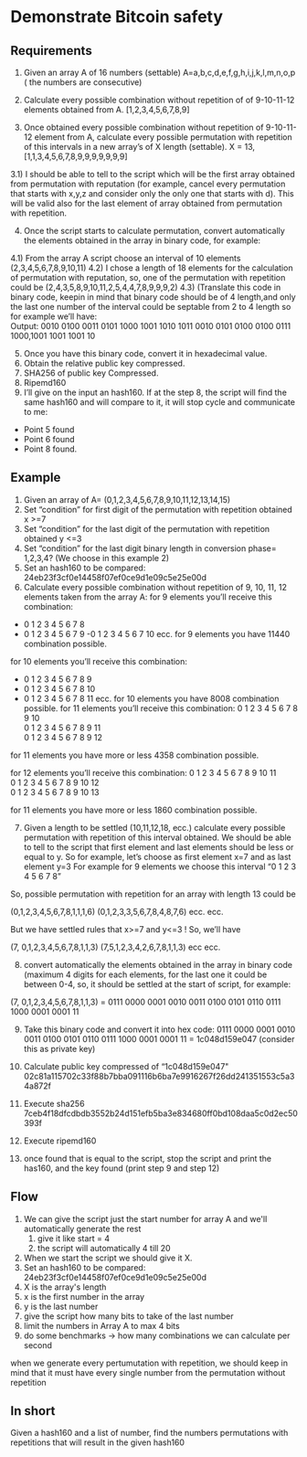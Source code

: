 # Demonstrate Bitcoin safety

## Requirements
1) Given an array A of 16 numbers (settable) A=a,b,c,d,e,f,g,h,i,j,k,l,m,n,o,p ( the numbers are consecutive)
 
2) Calculate every possible combination without repetition of of 9-10-11-12 elements obtained from A. [1,2,3,4,5,6,7,8,9]
3) Once obtained every possible combination without repetition of 9-10-11-12 element from A, calculate every possible permutation with repetition of this intervals in a new array’s of X length (settable). X = 13, [1,1,3,4,5,6,7,8,9,9,9,9,9,9,9]

3.1) I should be able to tell to the script which will be the first array obtained from permutation with reputation (for example, cancel every permutation that starts with x,y,z and consider only the only one that starts with d).  This will be valid also for the last element of array obtained from permutation with repetition. 
 
4) Once the script starts to calculate permutation, convert automatically the elements obtained in the array in binary code, for example: 
 
4.1) From the array A script choose an interval of 10 elements (2,3,4,5,6,7,8,9,10,11) 
4.2) I chose a length of 18 elements for the calculation of permutation with reputation, so, one of the permutation with repetition could be (2,4,3,5,8,9,10,11,2,5,4,4,7,8,9,9,9,2) 
4.3) (Translate this code in binary code, keepin in mind that binary code should be of 4 length,and only the last one number of the interval could be septable from 2 to 4 length so for example we’ll have:  
Output: 0010 0100 0011 0101 1000 1001 1010 1011 0010 0101 0100 0100 0111 1000,1001 1001 1001 10 
 
5) Once you have this binary code, convert it in hexadecimal value. 
6) Obtain the relative public key compressed. 
7) SHA256 of public key Compressed. 
8) Ripemd160 
9) I’ll give on the input an hash160. If at the step 8, the script will find the same hash160 and will compare to it, it will stop cycle and communicate to me: 
- Point 5 found 
- Point 6 found 
- Point 8 found.

## Example
1) Given an array of A= (0,1,2,3,4,5,6,7,8,9,10,11,12,13,14,15) 
2) Set “condition” for first digit of the permutation with repetition obtained x >=7 
3) Set “condition” for the last digit of the permutation with repetition obtained y <=3 
4) Set “condition” for the last digit binary length in conversion phase= 1,2,3,4? (We choose in this example 2) 
5) Set an hash160 to be compared: 24eb23f3cf0e14458f07ef0ce9d1e09c5e25e00d 
6) Calculate every possible combination without repetition of 9, 10, 11, 12 elements taken from the array A: 
for 9 elements you’ll receive this combination: 
- 0 1 2 3 4 5 6 7 8 
- 0 1 2 3 4 5 6 7 9 
 -0 1 2 3 4 5 6 7 10 
ecc. for 9 elements you have 11440 combination possible. 
 
for 10 elements you’ll receive this combination: 
- 0 1 2 3 4 5 6 7 8 9 
- 0 1 2 3 4 5 6 7 8 10 
- 0 1 2 3 4 5 6 7 8 11 
ecc. for 10 elements you have 8008 combination possible. 
for 11 elements you’ll receive this combination: 
0 1 2 3 4 5 6 7 8 9 10  
0 1 2 3 4 5 6 7 8 9 11  
0 1 2 3 4 5 6 7 8 9 12 
 
for 11 elements you have more or less 4358 combination possible. 
 
for 12 elements you’ll receive this combination: 
0 1 2 3 4 5 6 7 8 9 10 11  
0 1 2 3 4 5 6 7 8 9 10 12  
0 1 2 3 4 5 6 7 8 9 10 13 

for 11 elements you have more or less 1860 combination possible. 
 
7) Given a length to be settled (10,11,12,18, ecc.) calculate every possible permutation with repetition of this interval obtained. We should be able to tell to the script that first element and last elements should be less or equal to y. So for example, let’s choose as first element x=7 and as last element y=3 
For example for 9 elements we choose this interval “0 1 2 3 4 5 6 7 8” 
 
So, possible permutation with repetition for an array with length 13 could be 
 
(0,1,2,3,4,5,6,7,8,1,1,1,6) (0,1,2,3,3,5,6,7,8,4,8,7,6) ecc. ecc. 
 
But we have settled rules that x>=7 and y<=3 ! So, we’ll have 
 
(7, 0,1,2,3,4,5,6,7,8,1,1,3) (7,5,1,2,3,4,2,6,7,8,1,1,3) ecc ecc. 
 
8) convert automatically the elements obtained in the array in binary code (maximum 4 digits for each elements, for the last one it could be between 0-4, so, it should be settled at the start of script, for example: 
 
(7, 0,1,2,3,4,5,6,7,8,1,1,3) = 0111 0000 0001 0010 0011 0100 0101 0110 0111 1000 0001 0001 11 
 
9) Take this binary code and convert it into hex code: 
0111 0000 0001 0010 0011 0100 0101 0110 0111 1000 0001 0001 11 = 1c048d159e047 (consider this as private key)

10) Calculate public key compressed of “1c048d159e047" 
02c81a115702c33f88b7bba091116b6ba7e9916267f26dd241351553c5a34a872f 
 
11) Execute sha256 
7ceb4f18dfcdbdb3552b24d151efb5ba3e834680ff0bd108daa5c0d2ec50393f 
 
12) Execute ripemd160 


13) once found that is equal to the script, stop the script and print the has160, and the key found (print step 9 and step 12)


## Flow
1. We can give the script just the start number for array A and we'll automatically generate the rest
   1. give it like start = 4
   2. the script will automatically 4 till 20 
2. When we start the script we should give it X.
3. Set an hash160 to be compared: 24eb23f3cf0e14458f07ef0ce9d1e09c5e25e00d 
4. X is the array's length 
5. x is the first number in the array
6. y is the last number
7. give the script how many bits to take of the last number
8. limit the numbers in Array A to max 4 bits
9. do some benchmarks -> how many combinations we can calculate per second

when we generate every pertumutation with repetition, we should keep in mind that it must have every single number from the permutation without repetition 

## In short
Given a hash160 and a list of number, find the numbers permutations with repetitions that will result in the given hash160